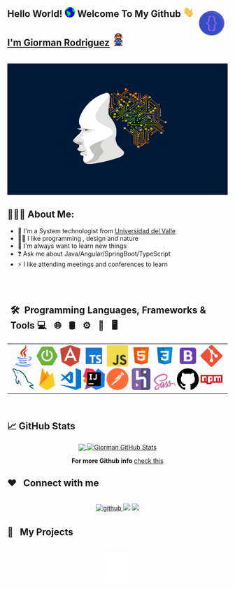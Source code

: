 <div>
<img align="right" src="https://github.com/giorman/giorman/blob/main/assets/corchetes.png" width="15%"/>
<h2> Hello World! <img src="https://github.com/giorman/giorman/blob/main/assets/earth.gif" width="24px">  Welcome To My Github <img src="https://github.com/giorman/giorman/blob/main/assets/saludo.gif" width="25px"></h2>
<h2><a target="_blank" href="https://github.com/giorman">I'm Giorman Rodriguez</a> <img src="https://github.com/giorman/giorman/blob/main/assets/mario.gif" width="30px"></h2>
</div>
<br>
<div align="center">
  <img width="100%" height="300px" src="https://github.com/giorman/giorman/blob/main/assets/inteligencia.gif" alt="cover" />
</div>

<h2 >👨🏻‍💻 About Me:</h2>

-   👷 I'm a System technologist from <a href="https://www.linkedin.com/school/universidad-del-valle/">Universidad del Valle</a>
-   🧑🏽 I like programming , design and nature
-   🌱 I'm always want to learn new things
-   ❓ Ask me about Java/Angular/SpringBoot/TypeScript
-   ⚡ I like attending meetings and conferences to learn

<br>
<table>
  <thead>
    <tr>
      <td>
        <span><strong><h2>🛠 &nbsp;Programming Languages, Frameworks & Tools 💻 &nbsp; 🌐 &nbsp; 🛢 &nbsp; ⚙️ &nbsp; 🔧 &nbsp; 🖥 &nbsp;</h2></strong></span>
      </td>
    </tr>
  </thead>
  
  <tbody>
    <tr>
      <td align="center">
      <img width="50px" src="https://github.com/giorman/giorman/blob/main/assets/java.png"/>
	<img width="50px" src="https://github.com/giorman/giorman/blob/main/assets/spring.png"/>
	<img width="50px" src="https://github.com/giorman/giorman/blob/main/assets/angular.svg"/>
	<img width="50px" src="https://github.com/giorman/giorman/blob/main/assets/typescript.png"/>
	<img width="50px" src="https://github.com/giorman/giorman/blob/main/assets/javascript.svg"/>
	<img width="50px" src="https://github.com/giorman/giorman/blob/main/assets/html.png"/> 
	<img width="50px" src="https://github.com/giorman/giorman/blob/main/assets/css.png"/>
	<img width="50px" src="https://github.com/giorman/giorman/blob/main/assets/bootstrap.png"/>
	<img width="50px" src="https://github.com/giorman/giorman/blob/main/assets/git.png"/>
	<img width="50px" src="https://github.com/giorman/giorman/blob/main/assets/mysql.svg"/>
	<img width="50px" src="https://github.com/giorman/giorman/blob/main/assets/firebase.svg"/>
	<img width="50px" src="https://github.com/giorman/giorman/blob/main/assets/visual.png"/>
	<img width="50px" src="https://github.com/giorman/giorman/blob/main/assets/intellij.png"/>
	<img width="50px" src="https://github.com/giorman/giorman/blob/main/assets/postman.svg"/>
	<img width="50px" src="https://github.com/giorman/giorman/blob/main/assets/heroku.png"/>
	<img width="50px" src="https://github.com/giorman/giorman/blob/main/assets/sass.png"/>
	<img width="50px" src="https://github.com/giorman/giorman/blob/main/assets/github.png"/>
	<img width="50px" src="https://github.com/giorman/giorman/blob/main/assets/npm.png"/> </tr>
  </tbody>
  
</table>
</div>
<br>


## &#x1f4c8; GitHub Stats
<div align="center">
<a href="https://github.com/giorman/giorman">
  <img height="195em" align="center" src="https://github-readme-stats.vercel.app/api/top-langs/?username=giorman&hide=html,css,javascript,scss,tex&title_color=ffffff&text_color=c9cacc&icon_color=2bbc8a&bg_color=1d1f21&langs_count=3"/>
</a>

<a href="https://github.com/giorman/giorman">
  <img align="center" src="https://github-readme-stats.vercel.app/api?username=giorman&show_icons=true&line_height=27&count_private=true&title_color=ffffff&text_color=c9cacc&icon_color=2bbc8a&bg_color=1d1f21" alt="Giorman GitHub Stats" />
</a>
<p>
  <b>For more Github info </b>
  <a href="https://gitprofilee.netlify.app/user?id=giorman">check this</a>
</p>
</div>

## ❤️ &nbsp; Connect with me  
<br>
<div align="center">
<a href="https://github.com/giorman" target="_blank">
<img src=https://img.shields.io/badge/github-%2324292e.svg?&style=for-the-badge&logo=github&logoColor=white alt=github style="margin-bottom: 5px;" />
</a>
<a target="_blank" href="https://www.linkedin.com/in/giorman-rodriguez/"><img src="https://img.shields.io/badge/-LinkedIn-0077B5?style=for-the-badge&logo=Linkedin&logoColor=white"></img></a>
<a target="_blank" href="mailto:giormanrodriguez96@gmail.com"><img src="https://img.shields.io/badge/-Gmail-D14836?style=for-the-badge&logo=Gmail&logoColor=white"></img></a>
</div>

## 🚀 &nbsp; My Projects
<br>
<div align="center">
<img width="50px" src="https://github.com/giorman/giorman/blob/main/assets/flecha.gif"/> 
</div> 
 



